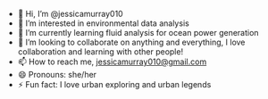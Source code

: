 - 👋 Hi, I’m @jessicamurray010
- 👀 I’m interested in environmental data analysis 
- 🌱 I’m currently learning fluid analysis for ocean power generation 
- 💞️ I’m looking to collaborate on anything and everything, I love collaboration and learning with other people!
- 📫 How to reach me, jessicamurray010@gmail.com 
- 😄 Pronouns: she/her
- ⚡ Fun fact: I love urban exploring and urban legends

<!---
jessicamurray010/jessicamurray010 is a ✨ special ✨ repository because its `README.md` (this file) appears on your GitHub profile.
You can click the Preview link to take a look at your changes.
--->
